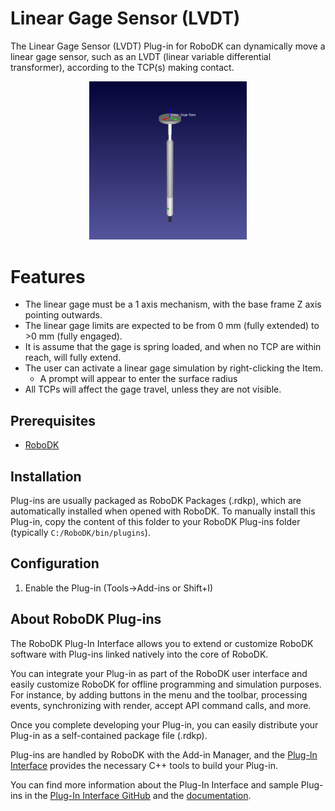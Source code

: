 # Linear Gage Sensor (LVDT)

The Linear Gage Sensor (LVDT) Plug-in for RoboDK can dynamically move a linear gage sensor, such as an LVDT (linear variable differential transformer), according to the TCP(s) making contact.

<p align="center"><img src="./doc/linear-gage.png" width="50%"/></p>


# Features

- The linear gage must be a 1 axis mechanism, with the base frame Z axis pointing outwards.
- The linear gage limits are expected to be from 0 mm (fully extended) to >0 mm (fully engaged).
- It is assume that the gage is spring loaded, and when no TCP are within reach, will fully extend.
- The user can activate a linear gage simulation by right-clicking the Item.
  - A prompt will appear to enter the surface radius
- All TCPs will affect the gage travel, unless they are not visible.


## Prerequisites
- [RoboDK](https://robodk.com/download)


## Installation

Plug-ins are usually packaged as RoboDK Packages (.rdkp), which are automatically installed when opened with RoboDK.
To manually install this Plug-in, copy the content of this folder to your RoboDK Plug-ins folder (typically `C:/RoboDK/bin/plugins`).


## Configuration

1. Enable the Plug-in (Tools->Add-ins or Shift+I)


## About RoboDK Plug-ins

The RoboDK Plug-In Interface allows you to extend or customize RoboDK software with Plug-ins linked natively into the core of RoboDK.

You can integrate your Plug-in as part of the RoboDK user interface and easily customize RoboDK for offline programming and simulation purposes.
For instance, by adding buttons in the menu and the toolbar, processing events, synchronizing with render, accept API command calls, and more.

Once you complete developing your Plug-in, you can easily distribute your Plug-in as a self-contained package file (.rdkp).

Plug-ins are handled by RoboDK with the Add-in Manager, and the [Plug-In Interface](https://github.com/RoboDK/Plug-In-Interface) provides the necessary C++ tools to build your Plug-in.

You can find more information about the Plug-In Interface and sample Plug-ins in the [Plug-In Interface GitHub](https://github.com/RoboDK/Plug-In-Interface) and the [documentation](https://robodk.com/doc/en/PlugIns/index.html).
